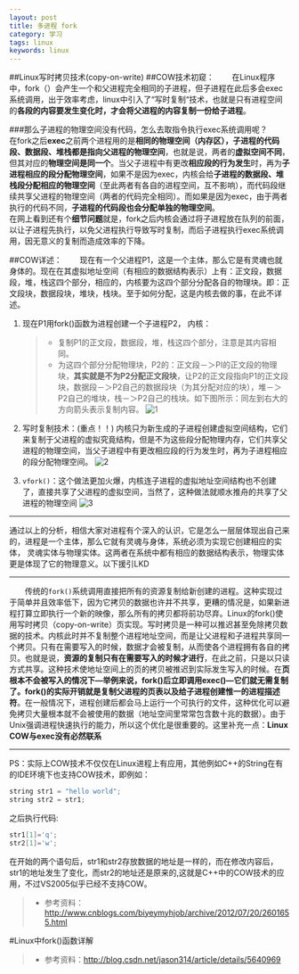 ```yaml
---
layout: post
title: 多进程 fork
category: 学习
tags: linux
keywords: linux
---
```


##Linux写时拷贝技术(copy-on-write)
##COW技术初窥：
&emsp;&emsp;在Linux程序中，fork（）会产生一个和父进程完全相同的子进程，但子进程在此后多会exec系统调用，出于效率考虑，linux中引入了“写时复制“技术，也就是只有进程空间的**各段的内容要发生变化时，才会将父进程的内容复制一份给子进程**。


###那么子进程的物理空间没有代码，怎么去取指令执行exec系统调用呢？
&emsp;&emsp;在fork之后**exec**之前两个进程用的是**相同的物理空间（内存区），子进程的代码段、数据段、堆栈都是指向父进程的物理空间**，也就是说，两者的**虚拟空间不同**，但其对应的**物理空间是同一个**。当父子进程中有更改**相应段的行为发生**时，再为**子进程相应的段分配物理空间**，如果不是因为exec，内核会给**子进程的数据段、堆栈段分配相应的物理空间**（至此两者有各自的进程空间，互不影响），而代码段继续共享父进程的物理空间（两者的代码完全相同）。而如果是因为exec，由于两者执行的代码不同，**子进程的代码段也会分配单独的物理空间**。    
    在网上看到还有个**细节问题**就是，fork之后内核会通过将子进程放在队列的前面，以让子进程先执行，以免父进程执行导致写时复制，而后子进程执行exec系统调用，因无意义的复制而造成效率的下降。
    

##COW详述：
&emsp;&emsp;现在有一个父进程P1，这是一个主体，那么它是有灵魂也就身体的。现在在其虚拟地址空间（有相应的数据结构表示）上有：正文段，数据段，堆，栈这四个部分，相应的，内核要为这四个部分分配各自的物理块。即：正文段块，数据段块，堆块，栈块。至于如何分配，这是内核去做的事，在此不详述。

1.  现在P1用fork()函数为进程创建一个子进程P2，
    内核：
    >* 复制P1的正文段，数据段，堆，栈这四个部分，注意是其内容相同。
    >* 为这四个部分分配物理块，P2的：正文段－＞PI的正文段的物理块，**其实就是不为P2分配正文段块**，让P2的正文段指向P1的正文段块，数据段－＞P2自己的数据段块（为其分配对应的块），堆－＞P2自己的堆块，栈－＞P2自己的栈块。如下图所示：同左到右大的方向箭头表示复制内容。
![1][1]

2.  写时复制技术：(重点！！)
    内核只为新生成的子进程创建虚拟空间结构，它们来复制于父进程的虚拟究竟结构，但是不为这些段分配物理内存，它们共享父进程的物理空间，当父子进程中有更改相应段的行为发生时，再为子进程相应的段分配物理空间。
![2][2]

3.  `vfork()`：这个做法更加火爆，内核连子进程的虚拟地址空间结构也不创建了，直接共享了父进程的虚拟空间，当然了，这种做法就顺水推舟的共享了父进程的物理空间
![3][3]

---
通过以上的分析，相信大家对进程有个深入的认识，它是怎么一层层体现出自己来的，进程是一个主体，那么它就有灵魂与身体，系统必须为实现它创建相应的实体， 灵魂实体与物理实体。这两者在系统中都有相应的数据结构表示，物理实体更是体现了它的物理意义。以下援引LKD

---
&emsp;&emsp;传统的`fork()`系统调用直接把所有的资源复制给新创建的进程。这种实现过于简单并且效率低下，因为它拷贝的数据也许并不共享，更糟的情况是，如果新进程打算立即执行一个新的映像，那么所有的拷贝都将前功尽弃。Linux的fork()使用写时拷贝（copy-on-write）页实现。写时拷贝是一种可以推迟甚至免除拷贝数据的技术。内核此时并不复制整个进程地址空间，而是让父进程和子进程共享同一个拷贝。只有在需要写入的时候，数据才会被复制，从而使各个进程拥有各自的拷贝。也就是说，**资源的复制只有在需要写入的时候才进行**，在此之前，只是以只读方式共享。这种技术使地址空间上的页的拷贝被推迟到实际发生写入的时候。在**页根本不会被写入的情况下—举例来说，fork()后立即调用exec()—它们就无需复制了。fork()的实际开销就是复制父进程的页表以及给子进程创建惟一的进程描述符**。在一般情况下，进程创建后都会马上运行一个可执行的文件，这种优化可以避免拷贝大量根本就不会被使用的数据（地址空间里常常包含数十兆的数据）。由于Unix强调进程快速执行的能力，所以这个优化是很重要的。这里补充一点：**Linux COW与exec没有必然联系**

---
PS：实际上COW技术不仅仅在Linux进程上有应用，其他例如C++的String在有的IDE环境下也支持COW技术，即例如：

```c++
string str1 = "hello world";
string str2 = str1;
```
之后执行代码:

```c++
str1[1]='q';
str2[1]='w';
```

在开始的两个语句后，str1和str2存放数据的地址是一样的，而在修改内容后，str1的地址发生了变化，而str2的地址还是原来的,这就是C++中的COW技术的应用，不过VS2005似乎已经不支持COW。

>* 参考资料：http://www.cnblogs.com/biyeymyhjob/archive/2012/07/20/2601655.html

#Linux中fork()函数详解
>* 参考资料：http://blog.csdn.net/jason314/article/details/5640969


  [1]: http://a.hiphotos.bdimg.com/album/s=1600;q=90/sign=730462d89045d688a702b6a294f2466f/500fd9f9d72a605995d44af12a34349b023bba11.jpg
  [2]: http://h.hiphotos.bdimg.com/album/s=1600;q=90/sign=891fa5283887e9504617f76a20086832/d1160924ab18972beb18aa21e4cd7b899e510a3e.jpg
  [3]: http://h.hiphotos.bdimg.com/album/s=1600;q=90/sign=891fa5283887e9504617f76a20086832/d1160924ab18972beb18aa21e4cd7b899e510a3e.jpg
